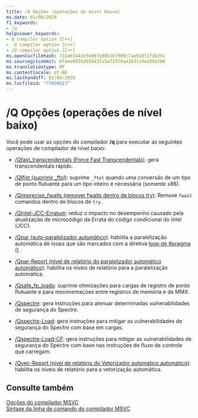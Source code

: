 ```yaml
---
title: /Q Opções (operações de nível baixo)
ms.date: 01/08/2020
f1_keywords:
- /q
helpviewer_keywords:
- Q compiler option [C++]
- -Q compiler option [C++]
- /Q compiler option [C++]
ms.openlocfilehash: 722a63a43e5e08fe80b26f908c7ae92df2fdb29c
ms.sourcegitcommit: 0f4ee9056d65043fa5a715f0ad1031c0ed30e2b6
ms.translationtype: MT
ms.contentlocale: pt-BR
ms.lasthandoff: 02/05/2020
ms.locfileid: "77034513"
---
```

# <a name="q-options-low-level-operations"></a>/Q Opções (operações de nível baixo)

Você pode usar as opções do compilador **/q** para executar as seguintes operações de compilador de nível baixo:

- [/Qfast_transcendentals (Force Fast Transcendentals)](qfast-transcendentals-force-fast-transcendentals.md): gera transcendentals rápido.

- [/QIfist (suprimir _ftol)](qifist-suppress-ftol.md): suprime `_ftol` quando uma conversão de um tipo de ponto flutuante para um tipo inteiro é necessária (somente x86).

- [/Qimprecise_fwaits (remover fwaits dentro de blocos try)](qimprecise-fwaits-remove-fwaits-inside-try-blocks.md): Remove `fwait` comandos dentro de blocos de `try`.

- [/QIntel-JCC-Erratum](qintel-jcc-erratum.md): reduz o impacto no desempenho causado pela atualização de microcódigo da Errata do código condicional do Intel (JCC).

- [/Qpar (auto-paralelizador automático)](qpar-auto-parallelizer.md): habilita a paralelização automática de loops que são marcados com a diretiva [loop de #pragma ()](../../preprocessor/loop.md) .

- [/Qpar-Report (nível de relatório do paralelizador automático automático)](qpar-report-auto-parallelizer-reporting-level.md): habilita os níveis de relatório para a paralelização automática.

- [/Qsafe_fp_loads](qsafe-fp-loads.md): suprime otimizações para cargas de registro de ponto flutuante e para movimentações entre registros de memória e de MMX.

- [/Qspectre](qspectre.md): gera instruções para atenuar determinadas vulnerabilidades de segurança do Spectre.

- [/Qspectre-Load](qspectre-load.md): gera instruções para mitigar as vulnerabilidades de segurança do Spectre com base em cargas.

- [/Qspectre-Load-CF](qspectre-load-cf.md): gera instruções para mitigar as vulnerabilidades de segurança do Spectre com base nas instruções de fluxo de controle que carregam.

- [/Qvec-Report (nível de relatório do Vetorizador automático automático)](qvec-report-auto-vectorizer-reporting-level.md): habilita os níveis de relatório para a vetorização automática.

## <a name="see-also"></a>Consulte também

[Opções do compilador MSVC](compiler-options.md)<br/>
[Sintaxe da linha de comando do compilador MSVC](compiler-command-line-syntax.md)

